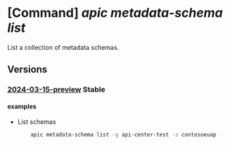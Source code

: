 # [Command] _apic metadata-schema list_

List a collection of metadata schemas.

## Versions

### [2024-03-15-preview](/Resources/mgmt-plane/L3N1YnNjcmlwdGlvbnMve30vcmVzb3VyY2Vncm91cHMve30vcHJvdmlkZXJzL21pY3Jvc29mdC5hcGljZW50ZXIvc2VydmljZXMve30vbWV0YWRhdGFzY2hlbWFz/2024-03-15-preview.xml) **Stable**

<!-- mgmt-plane /subscriptions/{}/resourcegroups/{}/providers/microsoft.apicenter/services/{}/metadataschemas 2024-03-15-preview -->

#### examples

- List schemas
    ```bash
        apic metadata-schema list -g api-center-test -s contosoeuap
    ```
